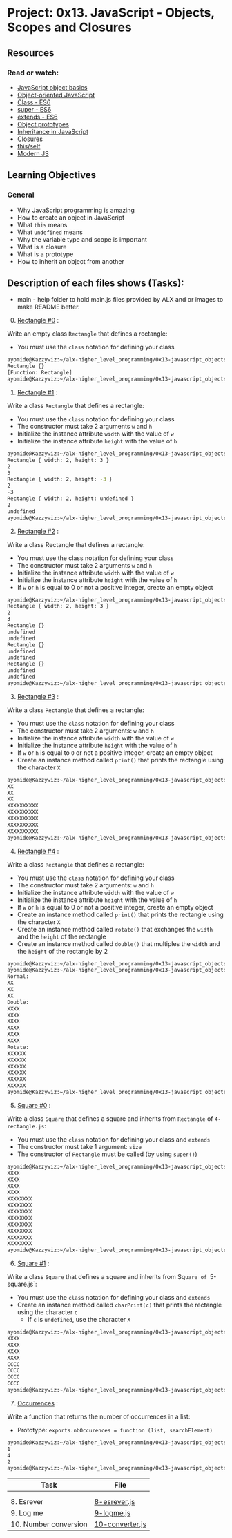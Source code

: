 # Project: 0x13. JavaScript - Objects, Scopes and Closures

## Resources

### Read or watch:

* [JavaScript object basics](https://developer.mozilla.org/en-US/docs/Learn/JavaScript/Objects/Basics)
* [Object-oriented JavaScript](https://developer.mozilla.org/en-US/docs/Learn/JavaScript/Objects/Classes_in_JavaScript)
* [Class - ES6](https://developer.mozilla.org/en-US/docs/Web/JavaScript/Reference/Classes)
* [super - ES6](https://developer.mozilla.org/en-US/docs/Web/JavaScript/Reference/Operators/super)
* [extends - ES6](https://developer.mozilla.org/en-US/docs/Web/JavaScript/Reference/Classes/extends)
* [Object prototypes](https://developer.mozilla.org/en-US/docs/Learn/JavaScript/Objects/Object_prototypes)
* [Inheritance in JavaScript](https://developer.mozilla.org/en-US/docs/Learn/JavaScript/Objects/Classes_in_JavaScript)
* [Closures](https://developer.mozilla.org/en-US/docs/Web/JavaScript/Closures)
* [this/self](https://alistapart.com/article/getoutbindingsituations/)
* [Modern JS](https://github.com/mbeaudru/modern-js-cheatsheet)

## Learning Objectives

### General

* Why JavaScript programming is amazing
* How to create an object in JavaScript
* What <code>this</code> means
* What <code>undefined</code> means 
* Why the variable type and scope is important
* What is a closure
* What is a prototype
* How to inherit an object from another

## Description of each files shows (Tasks):

* main - help folder to hold main.js files provided by ALX and or images to make README better.

0. [Rectangle #0](./0-rectangle.js) :

Write an empty class `Rectangle` that defines a rectangle:

- You must use the `class` notation for defining your class

```sh
ayomide@Kazzywiz:~/alx-higher_level_programming/0x13-javascript_objects_scopes_closures$ ./0-main.js 
Rectangle {}
[Function: Rectangle]
ayomide@Kazzywiz:~/alx-higher_level_programming/0x13-javascript_objects_scopes_closures$
```

1. [Rectangle #1](./1-rectangle.js) :

Write a class `Rectangle` that defines a rectangle:

- You must use the `class` notation for defining your class
- The constructor must take 2 arguments `w` and `h`
- Initialize the instance attribute `width` with the value of `w`
- Initialize the instance attribute `height` with the value of `h`

```sh
ayomide@Kazzywiz:~/alx-higher_level_programming/0x13-javascript_objects_scopes_closures$ ./1-main.js 
Rectangle { width: 2, height: 3 }
2
3
Rectangle { width: 2, height: -3 }
2
-3
Rectangle { width: 2, height: undefined }
2
undefined
ayomide@Kazzywiz:~/alx-higher_level_programming/0x13-javascript_objects_scopes_closures$ 
```

2. [Rectangle #2](./2-rectangle.js) :

Write a class Rectangle that defines a rectangle:

- You must use the class notation for defining your class
- The constructor must take 2 arguments `w` and `h`
- Initialize the instance attribute `width` with the value of `w`
- Initialize the instance attribute `height` with the value of `h`
- If `w` or `h` is equal to 0 or not a positive integer, create an empty object

```sh
ayomide@Kazzywiz:~/alx-higher_level_programming/0x13-javascript_objects_scopes_closures$ ./2-main.js 
Rectangle { width: 2, height: 3 }
2
3
Rectangle {}
undefined
undefined
Rectangle {}
undefined
undefined
Rectangle {}
undefined
undefined
ayomide@Kazzywiz:~/alx-higher_level_programming/0x13-javascript_objects_scopes_closures$ 
```

3. [Rectangle #3](./3-rectangle.js) :

Write a class `Rectangle` that defines a rectangle:

- You must use the `class` notation for defining your class
- The constructor must take 2 arguments: `w` and `h`
- Initialize the instance attribute `width` with the value of `w`
- Initialize the instance attribute `height` with the value of `h`
- If `w` or `h` is equal to `0` or not a positive integer, create an empty object
- Create an instance method called `print()` that prints the rectangle using the character `X`

```sh
ayomide@Kazzywiz:~/alx-higher_level_programming/0x13-javascript_objects_scopes_closures$ ./3-main.js 
XX
XX
XX
XXXXXXXXXX
XXXXXXXXXX
XXXXXXXXXX
XXXXXXXXXX
XXXXXXXXXX
ayomide@Kazzywiz:~/alx-higher_level_programming/0x13-javascript_objects_scopes_closures$
```

4. [Rectangle #4](./4-rectangle.js) :

Write a class `Rectangle` that defines a rectangle:

- You must use the `class` notation for defining your class
- The constructor must take 2 arguments: `w` and `h`
- Initialize the instance attribute `width` with the value of `w`
- Initialize the instance attribute `height` with the value of `h`
- If `w` or `h` is equal to 0 or not a positive integer, create an empty object
- Create an instance method called `print()` that prints the rectangle using the character `X`
- Create an instance method called `rotate()` that exchanges the `width` and the `height` of the rectangle
- Create an instance method called `double()` that multiples the `width` and the `height` of the rectangle by 2

```sh
ayomide@Kazzywiz:~/alx-higher_level_programming/0x13-javascript_objects_scopes_closures$ semistandard 4-rectangle.js 
ayomide@Kazzywiz:~/alx-higher_level_programming/0x13-javascript_objects_scopes_closures$ ./4-main.js 
Normal:
XX
XX
XX
Double:
XXXX
XXXX
XXXX
XXXX
XXXX
XXXX
Rotate:
XXXXXX
XXXXXX
XXXXXX
XXXXXX
XXXXXX
XXXXXX
ayomide@Kazzywiz:~/alx-higher_level_programming/0x13-javascript_objects_scopes_closures$ 
```

5. [Square #0](./5-square.js) :

Write a class `Square` that defines a square and inherits from `Rectangle` of `4-rectangle.js`:

- You must use the `class` notation for defining your class and `extends`
- The constructor must take 1 argument: `size`
- The constructor of `Rectangle` must be called (by using `super()`)

```sh
ayomide@Kazzywiz:~/alx-higher_level_programming/0x13-javascript_objects_scopes_closures$ ./5-main.js 
XXXX
XXXX
XXXX
XXXX
XXXXXXXX
XXXXXXXX
XXXXXXXX
XXXXXXXX
XXXXXXXX
XXXXXXXX
XXXXXXXX
XXXXXXXX
ayomide@Kazzywiz:~/alx-higher_level_programming/0x13-javascript_objects_scopes_closures$ 
```

6. [Square #1](./6-square.js) :

Write a class `Square` that defines a square and inherits from Sq`uare of `5-square.js`:

- You must use the `class` notation for defining your class and `extends`
- Create an instance method called `charPrint(c)` that prints the rectangle using the character `c`
	- If `c` is `undefined`, use the character `X`

```sh
ayomide@Kazzywiz:~/alx-higher_level_programming/0x13-javascript_objects_scopes_closures$ ./6-main.js 
XXXX
XXXX
XXXX
XXXX
CCCC
CCCC
CCCC
CCCC
ayomide@Kazzywiz:~/alx-higher_level_programming/0x13-javascript_objects_scopes_closures$ 
```

7. [Occurrences](./7-occurrences.js) :

Write a function that returns the number of occurrences in a list:

- Prototype: `exports.nbOccurences = function (list, searchElement)`

```sh
ayomide@Kazzywiz:~/alx-higher_level_programming/0x13-javascript_objects_scopes_closures$ ./7-main.js 
1
4
2
ayomide@Kazzywiz:~/alx-higher_level_programming/0x13-javascript_objects_scopes_closures$ 
```

| Task | File |
| ---- | ---- |
|  |
|  |
| 8. Esrever | [8-esrever.js](./8-esrever.js) |
| 9. Log me | [9-logme.js](./9-logme.js) |
| 10. Number conversion | [10-converter.js](./10-converter.js) |